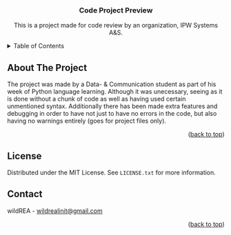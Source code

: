 <a name="readme-top"></a>

<!-- PROJECT SHIELDS -->
<!--
*** I'm using markdown "reference style" links for readability.
*** Reference links are enclosed in brackets [ ] instead of parentheses ( ).
*** See the bottom of this document for the declaration of the reference variables
*** for contributors-url, forks-url, etc. This is an optional, concise syntax you may use.
*** https://www.markdownguide.org/basic-syntax/#reference-style-links
-->


<h3 align="center">Code Project Preview</h3>

  <p align="center">
    This is a project made for code review by an organization, IPW Systems A&S.
  </p>
</div>



<!-- TABLE OF CONTENTS -->
<details>
  <summary>Table of Contents</summary>
  <ol>
    <li>
      <a href="#about-the-project">About The Project</a>
    </li>
    <li><a href="#contributing">Contributing</a></li>
    <li><a href="#license">License</a></li>
    <li><a href="#contact">Contact</a></li>
  </ol>
</details>



<!-- ABOUT THE PROJECT -->
## About The Project

The project was made by a Data- & Communication student as part of his week of Python language learning. Although it was unecessary, seeing as it is done without a chunk of code as well as having used certain unmentioned syntax. Additionally there has been made extra features and debugging in order to have not just to have no errors in the code, but also having no warnings entirely (goes for project files only).

<p align="right">(<a href="#readme-top">back to top</a>)</p>



<!-- LICENSE -->
## License

Distributed under the MIT License. See `LICENSE.txt` for more information.



<!-- CONTACT -->
## Contact

wildREA - wildrealinit@gmail.com

<p align="right">(<a href="#readme-top">back to top</a>)</p>
